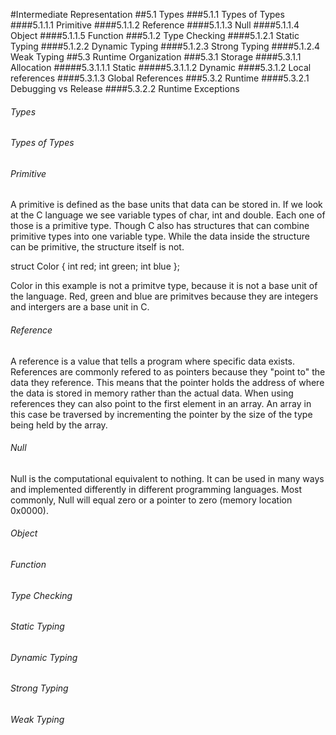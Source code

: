 <!---
DO NOT REMOVE THIS COMMENT OR TOPICS LISTED HERE.

This section should cover these topics.
It need not be in this order.

Indicate coverage of topics by copying topic lines verbatim into a comment adjacent to the relevant text.
Covered topics appear twice in a file: here and adjacent to the relevant text.
Uncovered topics appear only once in a file (in this comment).

This command checks whether topic lines appear only once in a file.

    ./check.sh uncovered

TOPICS:

5.1 Types
5.1.1 Types of Types
5.1.1.1 Primitive
5.1.1.2 Reference
5.1.1.3 Null
5.1.1.4 Object
5.1.1.5 Function
5.1.2 Type Checking
5.1.2.1 Static Typing
5.1.2.2 Dynamic Typing
5.1.2.3 Strong Typing
5.1.2.4 Weak Typing
5.3 Runtime Organization
5.3.1 Storage
5.3.1.1 Allocation
5.3.1.1.1 Static
5.3.1.1.2 Dynamic
5.3.1.2 Local references
5.3.1.3 Global References
5.3.2 Runtime
5.3.2.1 Debugging vs Release
5.3.2.2 Runtime Exceptions
-->
#Intermediate Representation
##5.1 Types
###5.1.1 Types of Types
####5.1.1.1 Primitive
####5.1.1.2 Reference
####5.1.1.3 Null
####5.1.1.4 Object
####5.1.1.5 Function
###5.1.2 Type Checking
####5.1.2.1 Static Typing
####5.1.2.2 Dynamic Typing
####5.1.2.3 Strong Typing
####5.1.2.4 Weak Typing
##5.3 Runtime Organization
###5.3.1 Storage
####5.3.1.1 Allocation
#####5.3.1.1.1 Static
#####5.3.1.1.2 Dynamic
####5.3.1.2 Local references
####5.3.1.3 Global References
###5.3.2 Runtime
####5.3.2.1 Debugging vs Release
####5.3.2.2 Runtime Exceptions

###### Types

###### Types of Types

###### Primitive
A primitive is defined as the base units that data can be stored in.
If we look at the C language we see variable types of char, int and double.
Each one of those is a primitive type.
Though C also has structures that can combine primitive types into one variable type.
While the data inside the structure can be primitive, the structure itself is not.

struct Color
{
	int red;
	int green;
	int blue
};

Color in this example is not a primitve type, because it is not a base unit of the language.
Red, green and blue are primitves because they are integers and intergers are a base unit in C.

###### Reference
<!--
5.1.1.2 Reference
-->
A reference is a value that tells a program where specific data exists.
References are commonly refered to as pointers because they "point to" the data they reference.
This means that the pointer holds the address of where the data is stored in memory rather than the actual data.
When using references they can also point to the first element in an array.
An array in this case be traversed by incrementing the pointer by the size of the type being held by the array.

###### Null
<!--
5.1.1.3 Null
-->
Null is the computational equivalent to nothing.
It can be used in many ways and implemented differently in different programming languages.
Most commonly, Null will equal zero or a pointer to zero (memory location 0x0000).

###### Object

###### Function

###### Type Checking

###### Static Typing

###### Dynamic Typing

###### Strong Typing

###### Weak Typing